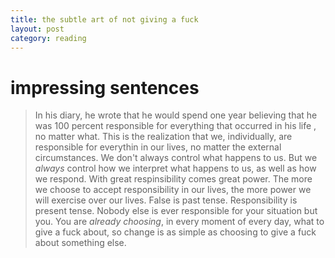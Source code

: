 ```yaml
--- 
title: the subtle art of not giving a fuck
layout: post
category: reading
---
```

# impressing sentences
> In his diary, he wrote that he would spend one year believing that he was 100 percent responsible for everything that occurred in his life , no matter what.
> This is the realization that we, individually, are responsible for everythin in our lives, no matter the external circumstances.
> We don't always control what happens to us. But we *always* control how we interpret what happens to us, as well as how we respond.
> With great respinsibility comes great power.
> The more we choose to accept responsibility in our lives, the more power we will exercise over our lives.
> False is past tense. Responsibility is present tense.
> Nobody else is ever responsible for your situation but you.
> You are *already choosing*, in every moment of every day, what to give a fuck about, so change is as simple as choosing to give a fuck about something else.